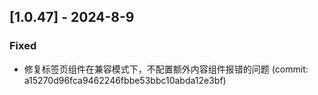 ## [1.0.47] - 2024-8-9

### Fixed

- 修复标签页组件在兼容模式下，不配置额外内容组件报错的问题 (commit: a15270d96fca9462246fbbe53bbc10abda12e3bf)
